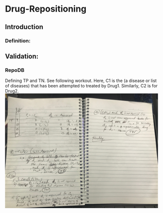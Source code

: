 # Drug-Repositioning

## Introduction
### Definition:

## Validation:
### RepoDB
Defining TP and TN. See following workout. Here, C1 is the (a disease or list of diseases) that has been attempted to treated by Drug1. Similarly, C2 is for Drug2. ![TP and TN](https://github.com/Akmazad/Drug-Repositioning/blob/master/Logical_definition%20for%20repo%20TP%20and%20TN.jpg)

